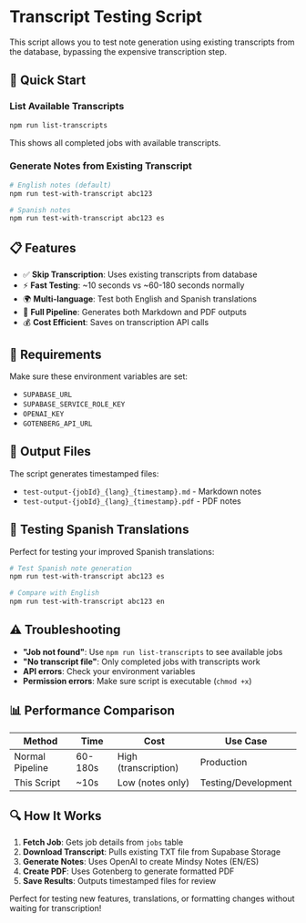 # Transcript Testing Script

This script allows you to test note generation using existing transcripts from the database, bypassing the expensive transcription step.

## 🚀 Quick Start

### List Available Transcripts
```bash
npm run list-transcripts
```
This shows all completed jobs with available transcripts.

### Generate Notes from Existing Transcript
```bash
# English notes (default)
npm run test-with-transcript abc123

# Spanish notes
npm run test-with-transcript abc123 es
```

## 📋 Features

- ✅ **Skip Transcription**: Uses existing transcripts from database
- ⚡ **Fast Testing**: ~10 seconds vs ~60-180 seconds normally
- 🌍 **Multi-language**: Test both English and Spanish translations
- 📄 **Full Pipeline**: Generates both Markdown and PDF outputs
- 💰 **Cost Efficient**: Saves on transcription API calls

## 🔧 Requirements

Make sure these environment variables are set:
- `SUPABASE_URL`
- `SUPABASE_SERVICE_ROLE_KEY`
- `OPENAI_KEY`
- `GOTENBERG_API_URL`

## 📝 Output Files

The script generates timestamped files:
- `test-output-{jobId}_{lang}_{timestamp}.md` - Markdown notes
- `test-output-{jobId}_{lang}_{timestamp}.pdf` - PDF notes

## 🧪 Testing Spanish Translations

Perfect for testing your improved Spanish translations:
```bash
# Test Spanish note generation
npm run test-with-transcript abc123 es

# Compare with English
npm run test-with-transcript abc123 en
```

## ⚠️ Troubleshooting

- **"Job not found"**: Use `npm run list-transcripts` to see available jobs
- **"No transcript file"**: Only completed jobs with transcripts work
- **API errors**: Check your environment variables
- **Permission errors**: Make sure script is executable (`chmod +x`)

## 📊 Performance Comparison

| Method | Time | Cost | Use Case |
|--------|------|------|----------|
| Normal Pipeline | 60-180s | High (transcription) | Production |
| This Script | ~10s | Low (notes only) | Testing/Development |

## 🔍 How It Works

1. **Fetch Job**: Gets job details from `jobs` table
2. **Download Transcript**: Pulls existing TXT file from Supabase Storage
3. **Generate Notes**: Uses OpenAI to create Mindsy Notes (EN/ES)
4. **Create PDF**: Uses Gotenberg to generate formatted PDF
5. **Save Results**: Outputs timestamped files for review

Perfect for testing new features, translations, or formatting changes without waiting for transcription!